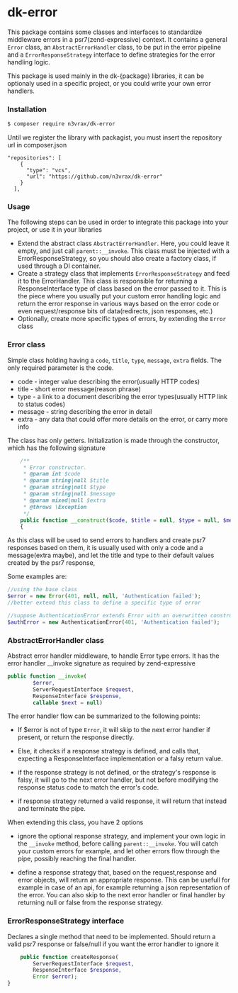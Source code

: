 # dk-error

This package contains some classes and interfaces to standardize middleware errors in a psr7(zend-expressive) context.
It contains a general `Error` class, an `AbstractErrorHandler` class, to be put in the error pipeline and a `ErrorResponseStrategy` interface to define strategies for the error handling logic.

This package is used mainly in the dk-{package} libraries, it can be optionaly used in a specific project, or you could write your own error handlers.

### Installation
```bash
$ composer require n3vrax/dk-error
```

Until we register the library with packagist, you must insert the repository url in composer.json
```
"repositories": [
    {
      "type": "vcs",
      "url": "https://github.com/n3vrax/dk-error"
    }
  ],
```

### Usage
The following steps can be used in order to integrate this package into your project, or use it in your libraries
* Extend the abstract class `AbstractErrorHandler`. Here, you could leave it empty, and just call `parent::__invoke`. This class must be injected with a ErrorResponseStrategy, so you should also create a factory class, if used through a DI container.
* Create a strategy class that implements `ErrorResponseStrategy` and feed it to the ErrorHandler. This class is responsible for returning a ResponseInterface type of class based on the error passed to it. This is the piece where you usually put your custom error handling logic and return the error response in various ways based on the error code or even request/response bits of data(redirects, json responses, etc.)
* Optionally, create more specific types of errors, by extending the `Error` class

### Error class

Simple class holding having a `code`, `title`, `type`, `message`, `extra` fields. The only required parameter is the code.
* code - integer value describing the error(usually HTTP codes)
* title - short error message(reason phrase)
* type - a link to a document describing the error types(usually HTTP link to status codes)
* message - string describing the error in detail
* extra - any data that could offer more details on the error, or carry more info

The class has only getters. Initialization is made through the constructor, which has the following signature
```php
    /**
     * Error constructor.
     * @param int $code
     * @param string|null $title
     * @param string|null $type
     * @param string|null $message
     * @param mixed|null $extra
     * @throws \Exception
     */
    public function __construct($code, $title = null, $type = null, $message = null, $extra = null)
    {
```

As this class will be used to send errors to handlers and create psr7 responses based on them, it is usually used with only a code and a message(extra maybe), and let the title and type to their default values created by the psr7 response,

Some examples are:
```php
//using the base class
$error = new Error(401, null, null, 'Authentication failed');
//better extend this class to define a specific type of error

//suppose AuthenticationError extends Error with an overwritten constructor 
$authError = new AuthenticationError(401, 'Authentication failed');
```

### AbstractErrorHandler class

Abstract error handler middleware, to handle Error type errors. It has the error handler __invoke signature as required by zend-expressive
```php
public function __invoke(
        $error,
        ServerRequestInterface $request,
        ResponseInterface $response,
        callable $next = null)
```

The error handler flow can be summarized to the following points:
* If $error is not of type `Error`, it will skip to the next error handler if present, or return the response directly.

* Else, it checks if a response strategy is defined, and calls that, expecting a ResponseInterface implementation or a falsy return value.

* if the response strategy is not defined, or the strategy's response is falsy, it will go to the next error handler, but not before modifying the response status code to match the error's code.

* if response strategy returned a valid response, it will return that instead and terminate the pipe.

When extending this class, you have 2 options
* ignore the optional response strategy, and implement your own logic in the `__invoke` method, before calling `parent::__invoke`. You will catch your custom errors for example, and let other errors flow through the pipe, possibly reaching the final handler.

* define a response strategy that, based on the request,response and error objects, will return an appropriate response. This can be usefull for example in case of an api, for example returning a json representation of the error. You can also skip to the next error handler or final handler by returning null or false from the response strategy.

### ErrorResponseStrategy interface

Declares a single method that need to be implemented. Should return a valid psr7 response or false/null if you want the error handler to ignore it

```php
    public function createResponse(
        ServerRequestInterface $request,
        ResponseInterface $response,
        Error $error);
}
```


